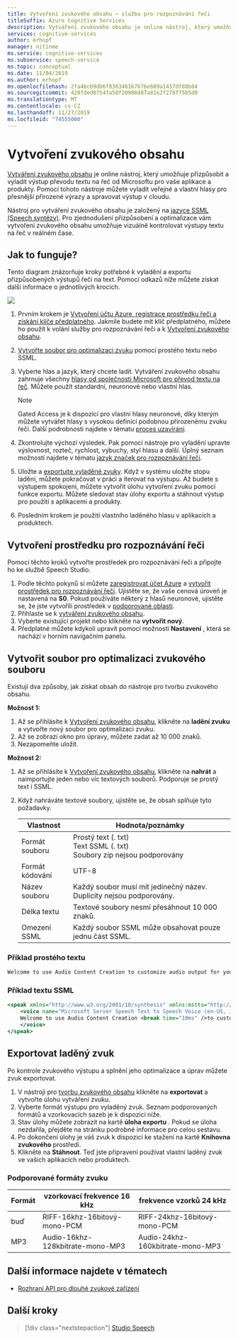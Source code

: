 ```yaml
---
title: Vytvoření zvukového obsahu – služba pro rozpoznávání řeči
titleSuffix: Azure Cognitive Services
description: Vytváření zvukového obsahu je online nástroj, který umožňuje přizpůsobit a vyladit výstup převodu textu na řeč od Microsoftu pro vaše aplikace a produkty.
services: cognitive-services
author: erhopf
manager: nitinme
ms.service: cognitive-services
ms.subservice: speech-service
ms.topic: conceptual
ms.date: 11/04/2019
ms.author: erhopf
ms.openlocfilehash: 2fa4bcb9db6f836346167b76e609a1437df88b04
ms.sourcegitcommit: 428fded8754fa58f20908487a81e2f278f75b5d0
ms.translationtype: MT
ms.contentlocale: cs-CZ
ms.lasthandoff: 11/27/2019
ms.locfileid: "74555000"
---
```

# <a name="audio-content-creation"></a>Vytvoření zvukového obsahu

[Vytváření zvukového obsahu](https://aka.ms/audiocontentcreation) je online nástroj, který umožňuje přizpůsobit a vyladit výstup převodu textu na řeč od Microsoftu pro vaše aplikace a produkty. Pomocí tohoto nástroje můžete vyladit veřejné a vlastní hlasy pro přesnější přirozené výrazy a spravovat výstup v cloudu.

Nástroj pro vytváření zvukového obsahu je založený na [jazyce SSML (Speech syntézy)](speech-synthesis-markup.md). Pro zjednodušení přizpůsobení a optimalizace vám vytvoření zvukového obsahu umožňuje vizuálně kontrolovat výstupy textu na řeč v reálném čase.

## <a name="how-does-it-work"></a>Jak to funguje?

Tento diagram znázorňuje kroky potřebné k vyladění a exportu přizpůsobených výstupů řeči na text. Pomocí odkazů níže můžete získat další informace o jednotlivých krocích.

![](media/audio-content-creation/audio-content-creation-diagram.jpg)

1. Prvním krokem je [Vytvoření účtu Azure, registrace prostředku řeči a získání klíče předplatného](#create-a-speech-resource). Jakmile budete mít klíč předplatného, můžete ho použít k volání služby pro rozpoznávání řeči a k [Vytvoření zvukového obsahu](https://aka.ms/audiocontentcreation).
2. [Vytvořte soubor pro optimalizaci zvuku](#create-an-audio-tuning-file) pomocí prostého textu nebo SSML.
3. Vyberte hlas a jazyk, který chcete ladit. Vytváření zvukového obsahu zahrnuje všechny [hlasy od společnosti Microsoft pro převod textu na řeč](language-support.md#text-to-speech). Můžete použít standardní, neuronové nebo vlastní hlas.
   >[!NOTE]
   > Gated Access je k dispozici pro vlastní hlasy neuronové, díky kterým můžete vytvářet hlasy s vysokou definicí podobnou přirozenému zvuku řeči. Další podrobnosti najdete v tématu [proces uzavírání](https://aka.ms/ignite2019/speech/ethics).

4. Zkontrolujte výchozí výsledek. Pak pomocí nástroje pro vyladění upravte výslovnost, rozteč, rychlost, výbuchy, styl hlasu a další. Úplný seznam možností najdete v tématu [jazyk značek pro rozpoznávání řeči](speech-synthesis-markup.md).
5. Uložte a [exportujte vyladěné zvuky](#export-tuned-audio). Když v systému uložíte stopu ladění, můžete pokračovat v práci a iterovat na výstupu. Až budete s výstupem spokojeni, můžete vytvořit úlohu vytvoření zvuku pomocí funkce exportu. Můžete sledovat stav úlohy exportu a stáhnout výstup pro použití s aplikacemi a produkty.
6. Posledním krokem je použití vlastního laděného hlasu v aplikacích a produktech.

## <a name="create-a-speech-resource"></a>Vytvoření prostředku pro rozpoznávání řeči

Pomocí těchto kroků vytvořte prostředek pro rozpoznávání řeči a připojte ho ke službě Speech Studio.

1. Podle těchto pokynů si můžete [zaregistrovat účet Azure](get-started.md#try-the-speech-service-using-a-new-azure-account) a [vytvořit prostředek pro rozpoznávání řeči](https://docs.microsoft.com/azure/cognitive-services/speech-service/get-started#create-a-speech-resource-in-azure). Ujistěte se, že vaše cenová úroveň je nastavená na **S0**. Pokud používáte některý z hlasů neuronové, ujistěte se, že jste vytvořili prostředek v [podporované oblasti](regions.md#standard-and-neural-voices).
2. Přihlaste se k [vytváření zvukového obsahu](https://aka.ms/audiocontentcreation).
3. Vyberte existující projekt nebo klikněte na **vytvořit nový**.
4. Předplatné můžete kdykoli upravit pomocí možnosti **Nastavení** , která se nachází v horním navigačním panelu.

## <a name="create-an-audio-tuning-file"></a>Vytvořit soubor pro optimalizaci zvukového souboru

Existují dva způsoby, jak získat obsah do nástroje pro tvorbu zvukového obsahu.

**Možnost 1:**

1. Až se přihlásíte k [Vytvoření zvukového obsahu](https://aka.ms/audiocontentcreation), klikněte na **ladění zvuku** a vytvořte nový soubor pro optimalizaci zvuku.
2. Až se zobrazí okno pro úpravy, můžete zadat až 10 000 znaků.
3. Nezapomeňte uložit.

**Možnost 2:**

1. Až se přihlásíte k [Vytvoření zvukového obsahu](https://aka.ms/audiocontentcreation), klikněte na **nahrát** a naimportujte jeden nebo víc textových souborů. Podporuje se prostý text i SSML.
2. Když nahráváte textové soubory, ujistěte se, že obsah splňuje tyto požadavky.

   | Vlastnost | Hodnota/poznámky |
   |----------|---------------|
   | Formát souboru | Prostý text (. txt)<br/> Text SSML (. txt)<br/> Soubory zip nejsou podporovány |
   | Formát kódování | UTF-8 |
   | Název souboru | Každý soubor musí mít jedinečný název. Duplicity nejsou podporovány. |
   | Délka textu | Textové soubory nesmí přesáhnout 10 000 znaků. |
   | Omezení SSML | Každý soubor SSML může obsahovat pouze jednu část SSML. |

### <a name="plain-text-example"></a>Příklad prostého textu

```txt
Welcome to use Audio Content Creation to customize audio output for your products.
```

### <a name="ssml-text-example"></a>Příklad textu SSML

```xml
<speak xmlns="http://www.w3.org/2001/10/synthesis" xmlns:mstts="http://www.w3.org/2001/mstts" version="1.0" xml:lang="en-US">
    <voice name="Microsoft Server Speech Text to Speech Voice (en-US, JessaNeural)">
    Welcome to use Audio Content Creation <break time="10ms" />to customize audio output for your products.
    </voice>
</speak>
```

## <a name="export-tuned-audio"></a>Exportovat laděný zvuk

Po kontrole zvukového výstupu a splnění jeho optimalizace a úprav můžete zvuk exportovat.

1. V nástroji pro [tvorbu zvukového obsahu](https://aka.ms/audiocontentcreation) klikněte na **exportovat** a vytvořte úlohu vytváření zvuku.
2. Vyberte formát výstupu pro vyladěný zvuk. Seznam podporovaných formátů a vzorkovacích sazeb je k dispozici níže.
3. Stav úlohy můžete zobrazit na kartě **úloha exportu** . Pokud se úloha nezdařila, přejděte na stránku podrobné informace pro celou sestavu.
4. Po dokončení úlohy je váš zvuk k dispozici ke stažení na kartě **Knihovna zvukového** prostředí.
5. Klikněte na **Stáhnout**. Teď jste připraveni používat vlastní laděný zvuk ve vašich aplikacích nebo produktech.

### <a name="supported-audio-formats"></a>Podporované formáty zvuku

| Formát | vzorkovací frekvence 16 kHz | frekvence vzorků 24 kHz |
|--------|--------------------|--------------------|
| buď | RIFF-16khz-16bitový-mono-PCM | RIFF-24khz-16bitový-mono-PCM |
| MP3 | Audio-16khz-128kbitrate-mono-MP3 | Audio-24khz-160kbitrate-mono-MP3 |

## <a name="see-also"></a>Další informace najdete v tématech

* [Rozhraní API pro dlouhé zvukové zařízení](https://aka.ms/long-audio-api)

## <a name="next-steps"></a>Další kroky

> [!div class="nextstepaction"]
> [Studio Speech](https://speech.microsoft.com)
